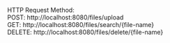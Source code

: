HTTP Request Method: <br />
POST: http://localhost:8080/files/upload <br />
GET: http://localhost:8080/files/search/{file-name} <br />
DELETE: http://localhost:8080/files/delete/{file-name} <br />
